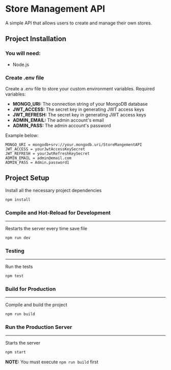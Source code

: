 # Store Management API
A simple API that allows users to create and manage their own stores.

## Project Installation

### You will need:
- Node.js

### Create .env file

Create a .env file to store your custom environment variables.
Required variables:
- **MONGO_URI:** The connection string of your MongoDB database
- **JWT_ACCESS:** The secret key in generating JWT access keys
- **JWT_REFRESH:** The secret key in generating JWT access keys
- **ADMIN_EMAIL:** The admin account's email
- **ADMIN_PASS:** The admin account's password

Example below:

```
MONGO_URI = mongodb+srv://your.mongodb.uri/StoreMangementAPI
JWT_ACCESS = yourJwtAccessKeySecret
JWT_REFRESH = yourJwtRefreshKeySecret
ADMIN_EMAIL = admin@email.com
ADMIN_PASS = Admin.password1
```

## Project Setup

Install all the necessary project dependencies

```sh
npm install
```

### Compile and Hot-Reload for Development
---

Restarts the server every time save file

```sh
npm run dev
```

### Testing
---

Run the tests

```sh
npm test
```

### Build for Production
---

Compile and build the project

```sh
npm run build
```

### Run the Production Server
---

Starts the server

```sh
npm start
```

**NOTE:** You must execute `npm run build` first